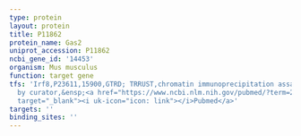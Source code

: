 ```yaml
---
type: protein
layout: protein
title: P11862
protein_name: Gas2
uniprot_accession: P11862
ncbi_gene_id: '14453'
organism: Mus musculus
function: target gene
tfs: 'Irf8,P23611,15900,GTRD; TRRUST,chromatin immunoprecipitation assay; inferred
  by curator,&ensp;<a href="https://www.ncbi.nlm.nih.gov/pubmed/?term=20679491%5Buid%5D"
  target="_blank"><i uk-icon="icon: link"></i>Pubmed</a>'
targets: ''
binding_sites: ''
---
```

